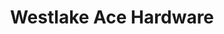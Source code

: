 ---
title: "Westlake Ace Hardware"
url: /raleigh/westlake-ace-hardware-north-rogers-lane/
shop: Eisenwaren
---